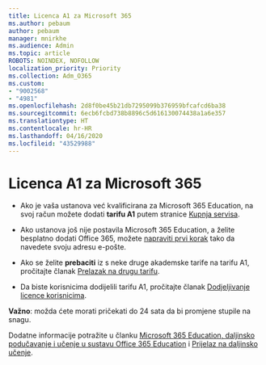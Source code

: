 ```yaml
---
title: Licenca A1 za Microsoft 365
ms.author: pebaum
author: pebaum
manager: mnirkhe
ms.audience: Admin
ms.topic: article
ROBOTS: NOINDEX, NOFOLLOW
localization_priority: Priority
ms.collection: Adm_O365
ms.custom:
- "9002568"
- "4981"
ms.openlocfilehash: 2d8f0be45b21db7295099b376959bfcafcd6ba38
ms.sourcegitcommit: 6ecb6fcbd738b8896c5d616130074438a1a6e357
ms.translationtype: HT
ms.contentlocale: hr-HR
ms.lasthandoff: 04/16/2020
ms.locfileid: "43529988"
---
```

# <a name="a1-license-for-microsoft-365"></a>Licenca A1 za Microsoft 365


- Ako je vaša ustanova već kvalificirana za Microsoft 365 Education, na svoj račun možete dodati **tarifu A1** putem stranice [Kupnja servisa](https://docs.microsoft.com/microsoft-365/commerce/buy-another-subscription?view=o365-worldwide#buy-another-subscription). 

- Ako ustanova još nije postavila Microsoft 365 Education, a želite besplatno dodati Office 365, možete [napraviti prvi korak](https://www.microsoft.com/education/products/office) tako da navedete svoju adresu e-pošte. 

- Ako se želite **prebaciti** iz s neke druge akademske tarife na tarifu A1, pročitajte članak [Prelazak na drugu tarifu](https://docs.microsoft.com/hr-HR/microsoft-365/commerce/subscriptions/switch-plans-manually). 

- Da biste korisnicima dodijelili tarifu A1, pročitajte članak [Dodjeljivanje licence korisnicima](https://docs.microsoft.com/hr-HR/microsoft-365/admin/manage/assign-licenses-to-users). 

**Važno**: možda ćete morati pričekati do 24 sata da bi promjene stupile na snagu. 

Dodatne informacije potražite u članku [Microsoft 365 Education, daljinsko podučavanje i učenje u sustavu Office 365 Education](https://support.office.com/article/remote-teaching-and-learning-in-office-365-education-f651ccae-7b65-478b-8366-51bb884025c4) i [Prijelaz na daljinsko učenje](https://www.microsoft.com/education/remote-learning). 
